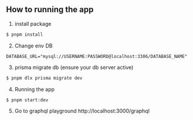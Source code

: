 ## How to running the app

1. install package
```bash
$ pnpm install
```

2. Change env DB
```
DATABASE_URL="mysql://USERNAME:PASSWORD@localhost:3306/DATABASE_NAME"
```

3. prisma migrate db (ensure your db server active)
``` bash
$ pnpm dlx prisma migrate dev
```

4. Running the app
``` bash
$ pnpm start:dev
```

5. Go to graphql playground http://localhost:3000/graphql 